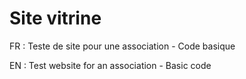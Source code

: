 # Site vitrine

FR : Teste de site pour une association - Code basique

EN : Test website for an association - Basic code
